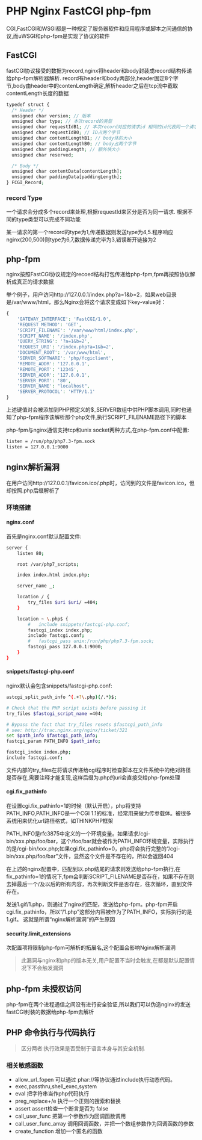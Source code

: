 # PHP Nginx FastCGI php-fpm

CGI,FastCGI和WSGI都是一种规定了服务器软件和应用程序或脚本之间通信的协议,而uWSGI和php-fpm是实现了协议的软件

## FastCGI

fastCGI协议接受的数据为record,nginx将header和body封装成record结构传递给php-fpm解析器解析.
record有header和body两部分,header固定8个字节,body由header中的contenLength确定,解析header之后在tcp流中截取contentLength长度的数据

```php
typedef struct {
  /* Header */
  unsigned char version; // 版本
  unsigned char type; // 本次record的类型
  unsigned char requestIdB1; // 本次record对应的请求id 相同的id代表同一个请求
  unsigned char requestIdB0; // ID占两个字节
  unsigned char contentLengthB1; // body体的大小
  unsigned char contentLengthB0; // body占两个字节
  unsigned char paddingLength; // 额外块大小
  unsigned char reserved;

  /* Body */
  unsigned char contentData[contentLength];
  unsigned char paddingData[paddingLength];
} FCGI_Record;
```

### record Type

一个请求会分成多个record来处理,根据requestId来区分是否为同一请求. 根据不同的type类型可以完成不同功能

某一请求的第一个record的type为1,传递数据则发送type为4,5.程序响应nginx(200,500)则type为6,7,数据传递完毕为3,错误断开链接为2

## php-fpm

nginx按照FastCGI协议规定的recoed结构打包传递给php-fpm,fpm再按照协议解析成真正的请求数据

举个例子，用户访问http://127.0.0.1/index.php?a=1&b=2，如果web目录是/var/www/html，那么Nginx会将这个请求变成如下key-value对：

```php
{
    'GATEWAY_INTERFACE': 'FastCGI/1.0',
    'REQUEST_METHOD': 'GET',
    'SCRIPT_FILENAME': '/var/www/html/index.php',
    'SCRIPT_NAME': '/index.php',
    'QUERY_STRING': '?a=1&b=2',
    'REQUEST_URI': '/index.php?a=1&b=2',
    'DOCUMENT_ROOT': '/var/www/html',
    'SERVER_SOFTWARE': 'php/fcgiclient',
    'REMOTE_ADDR': '127.0.0.1',
    'REMOTE_PORT': '12345',
    'SERVER_ADDR': '127.0.0.1',
    'SERVER_PORT': '80',
    'SERVER_NAME': "localhost",
    'SERVER_PROTOCOL': 'HTTP/1.1'
}
```

上述键值对会被添加到PHP预定义的$_SERVER数组中供PHP脚本调用,同时也通知了php-fpm程序该解析那个php文件,执行SCRIPT_FILENAME路径下的脚本

php-fpm与nginx通信支持tcp和unix socket两种方式,在php-fpm.conf中配置:

```bash
listen = /run/php/php7.3-fpm.sock
listen = 127.0.0.1:9000
```

## nginx解析漏洞

在用户访问http://127.0.0.1/favicon.ico/.php时，访问到的文件是favicon.ico，但却按照.php后缀解析了

### 环境搭建

#### nginx.conf

首先是nginx.conf默认配置文件:

```bash
server {
	listen 80;

	root /var/php7_scripts;

	index index.html index.php;

	server_name _;

	location / {
		try_files $uri $uri/ =404;
	}

	location ~ \.php$ {
        #   include snippets/fastcgi-php.conf;
		fastcgi_index index.php;
		include fastcgi.conf;
        #   fastcgi_pass unix:/run/php/php7.3-fpm.sock;
		fastcgi_pass 127.0.0.1:9000;
	}
}

```

#### snippets/fastcgi-php.conf

nginx默认会包含snippets/fastcgi-php.conf:

```bash
astcgi_split_path_info ^(.+?\.php)(/.*)$;

# Check that the PHP script exists before passing it
try_files $fastcgi_script_name =404;

# Bypass the fact that try_files resets $fastcgi_path_info
# see: http://trac.nginx.org/nginx/ticket/321
set $path_info $fastcgi_path_info;
fastcgi_param PATH_INFO $path_info;

fastcgi_index index.php;
include fastcgi.conf;

```

文件内部的try_files在将请求传递给cgi程序时检查脚本在文件系统中的绝对路径是否存在,需要注释才能复现,这样后缀为.php的uri会直接交给php-fpm处理

#### cgi.fix_pathinfo

在设置cgi.fix_pathinfo=1的时候（默认开启），php将支持PATH_INFO,PATH_INFO是一个CGI 1.1的标准，经常用来做为传参载体。被很多系统用来优化url路径格式，如THINKPHP框架

PATH_INFO是rfc3875中定义的一个环境变量。如果请求/cgi-bin/xxx.php/foo/bar，这个/foo/bar就会被作为PATH_INFO环境变量，实际执行的是/cgi-bin/xxx.php;如果cgi.fix_pathinfo=0，php将会执行完整的“/cgi-bin/xxx.php/foo/bar”文件，显然这个文件是不存在的，所以会返回404

在上述的nginx配置中，匹配到以.php结尾的请求则发送给php-fpm执行,在fix_pathinfo=1的情况下,fpm会判断SCRIPT_FILENAME是否存在，如果不存在则去掉最后一个/及以后的所有内容，再次判断文件是否存在，往次循环，直到文件存在。

发送1.gif/1.php，则通过了nginx的匹配，发送给php-fpm。php-fpm开启cgi.fix_pathinfo，所以“/1.php”这部分内容被作为了PATH_INFO，实际执行的是1.gif。
这就是所谓“nginx解析漏洞”的产生原因

#### security.limit_extensions

次配置项将限制php-fpm可解析的拓展名,这个配置会影响Nginx解析漏洞

> 此漏洞与nginx和php的版本无关,用户配置不当时会触发,在都是默认配置情况下不会触发漏洞

## php-fpm 未授权访问

php-fpm在两个进程通信之间没有进行安全验证,所以我们可以伪造nginx的发送fastCGI封装的数据给php-fpm去解析

## PHP 命令执行与代码执行

> 区分两者:执行效果是否受制于语言本身与其安全机制.

### 相关敏感函数

- allow_url_fopen 可以通过 phar://等协议通过include执行动态代码。
- exec,passthru,shell_exec,system
- eval 把字符串当作php代码执行
- preg_replace+/e 执行一个正则的搜索和替换
- assert assert检查一个断言是否为 false
- call_user_func 把第一个参数作为回调函数调用
- call_user_func_array 调用回调函数，并把一个数组参数作为回调函数的参数
- create_function 增加一个匿名的函数